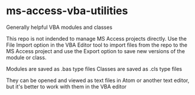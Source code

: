 # ms-access-vba-utilities
Generally helpful VBA modules and classes 

This repo is not indended to manage MS Access projects directly.
Use the File Import option in the VBA Editor tool to import files from the repo to the MS Access project
and use the Export option to save new versions of the module or class. 

Modules are saved as .bas type files
Classes are saved as .cls type files

They can be opened and viewed as text files in Atom or another text editor, but it's better to work with them in the VBA editor
